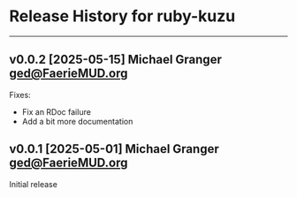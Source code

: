 # Release History for ruby-kuzu

---

## v0.0.2 [2025-05-15] Michael Granger <ged@FaerieMUD.org>

Fixes:

- Fix an RDoc failure
- Add a bit more documentation


## v0.0.1 [2025-05-01] Michael Granger <ged@FaerieMUD.org>

Initial release
